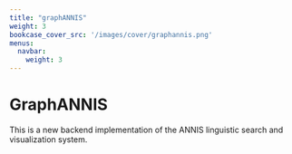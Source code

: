 ```yaml
---
title: "graphANNIS"
weight: 3
bookcase_cover_src: '/images/cover/graphannis.png'
menus:
  navbar:
    weight: 3
---
```


# GraphANNIS

 This is a new backend implementation of the ANNIS linguistic search and visualization system.
